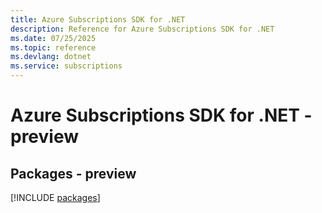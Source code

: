 ```yaml
---
title: Azure Subscriptions SDK for .NET
description: Reference for Azure Subscriptions SDK for .NET
ms.date: 07/25/2025
ms.topic: reference
ms.devlang: dotnet
ms.service: subscriptions
---
```

# Azure Subscriptions SDK for .NET - preview
## Packages - preview
[!INCLUDE [packages](subscriptions-index.md)]